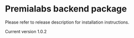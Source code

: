 # Premialabs backend package

Please refer to release description for installation instructions.

Current version 1.0.2